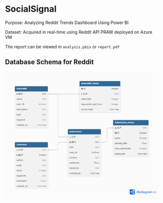 # SocialSignal
Purpose: Analyzing Reddit Trends Dashboard Using Power BI

Dataset: Acquired in real-time using Reddit API PRAW deployed on Azure VM 

The report can be viewed in `analysis.pbix` or `report.pdf`

## Database Schema for Reddit
![Reddit](imgs/Reddit_Schema.png)
